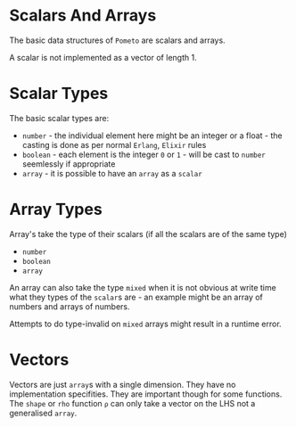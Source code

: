 # Scalars And Arrays

The basic data structures of `Pometo` are scalars and arrays.

A scalar is not implemented as a vector of length 1.

# Scalar Types

The basic scalar types are:

* `number` - the individual element here might be an integer or a float - the casting is done as per normal `Erlang`, `Elixir` rules
* `boolean` - each element is the integer `0` or `1` - will be cast to `number` seemlessly if appropriate
* `array` - it is possible to have an `array` as a `scalar`

# Array Types

Array's take the type of their scalars (if all the scalars are of the same type)

* `number`
* `boolean`
* `array`

An array can also take the type `mixed` when it is not obvious at write time what they types of the `scalar`s are - an example might be an array of numbers and arrays of numbers.

Attempts to do type-invalid on `mixed` arrays might result in a runtime error.

# Vectors

Vectors are just `array`s with a single dimension. They have no implementation specifities. They are important though for some functions. The `shape` or `rho` function `⍴` can only take a vector on the LHS not a generalised `array`.